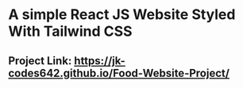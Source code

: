# A simple React JS Website Styled With Tailwind CSS
## Project Link:  https://jk-codes642.github.io/Food-Website-Project/
